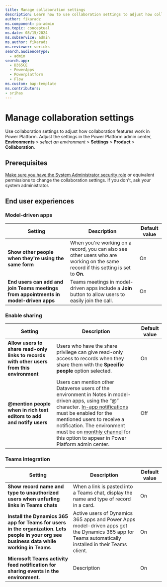 ```yaml
---
title: Manage collaboration settings
description: Learn how to use collaboration settings to adjust how collaboration features work in Power Platform.
author: fikaradz
ms.component: pa-admin
ms.topic: conceptual
ms.date: 08/15/2024
ms.subservice: admin
ms.author: fikaradz
ms.reviewer: sericks
search.audienceType:
  - admin
search.app:
  - D365CE
  - PowerApps
  - Powerplatform
  - Flow
ms.custom: bap-template
ms.contributors:
- srihas
---
```


# Manage collaboration settings

Use collaboration settings to adjust how collaboration features work in Power Platform. Adjust the settings in the Power Platform admin center, **Environments** > *select an environment* > **Settings** > **Product** > **Collaboration**.

## Prerequisites

[Make sure you have the System Administrator security role](/powerapps/user/view-your-user-profile) or equivalent permissions to change the collaboration settings. If you don't, ask your system administrator.

## End user experiences

### Model-driven apps

| Setting | Description | Default value |
|---------|-------------|---------------|
|**Show other people when they're using the same form** | When you're working on a record, you can also see other users who are working on the same record if this setting is set to **On**. | On |
| **End users can add and join Teams meetings from appointments in model-driven apps** |Teams meetings in model-driven apps include a **Join** button to allow users to easily join the call. | On |

### Enable sharing

| Setting | Description | Default value |
|---------|-------------|---------------|
| **Allow users to share read-only links to records with other users from this environment** | Users who have the share privilege can give read-only access to records when they share them with the **Specific people** option selected. | On |
| **@mention people when in rich text editors to add and notify users**| Users can mention other Dataverse users of the environment in Notes in model-driven apps, using the “@” character. [In-app notifications](/power-apps/user/notifications) must be enabled for the mentioned users to receive a notification. The environment must be on [monthly channel](/power-apps/maker/model-driven-apps/channel-change) for this option to appear in Power Platform admin center. | Off |

### Teams integration

| Setting | Description | Default value |
|---------|-------------|---------------|
| **Show record name and type to unauthorized users when unfurling links in Teams chats**| When a link is pasted into a Teams chat, display the name and type of record in a card.| On |
| **Install the Dynamics 365 app for Teams for users in the organization. Lets people in your org see business data while working in Teams**| Active users of Dynamics 365 apps and Power Apps model-driven apps get the Dynamics 365 app for Teams automatically installed in their Teams client. | On |
| **Microsoft Teams activity feed notification for sharing events in the environment.** | Description | On|
